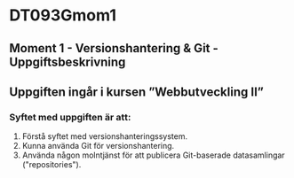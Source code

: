 # DT093Gmom1
## Moment 1 - Versionshantering & Git - Uppgiftsbeskrivning
## Uppgiften ingår i kursen ”Webbutveckling II”
### Syftet med uppgiften är att:
1. Förstå syftet med versionshanteringssystem.
2. Kunna använda Git för versionshantering.
3. Använda någon molntjänst för att publicera Git-baserade datasamlingar ("repositories").
